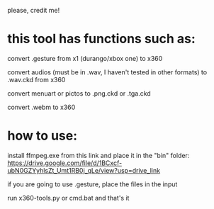 please, credit me!

# this tool has functions such as:

convert .gesture from x1 (durango/xbox one) to x360

convert audios (must be in .wav, I haven't tested in other formats) to .wav.ckd from x360

convert menuart or pictos to .png.ckd or .tga.ckd

convert .webm to x360


# how to use:

install ffmpeg.exe from this link and place it in the "bin" folder: https://drive.google.com/file/d/1BCxcf-ubN0GZYyhlsZt_Umt1RB0j_qLe/view?usp=drive_link

if you are going to use .gesture, place the files in the input

run x360-tools.py or cmd.bat and that's it
